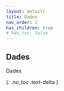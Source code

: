 ```yaml
---
layout: default
title: Dades
nav_order: 2
has_children: true
# has_toc: false
---
```



## Dades

Dades

{: .no_toc .text-delta }

